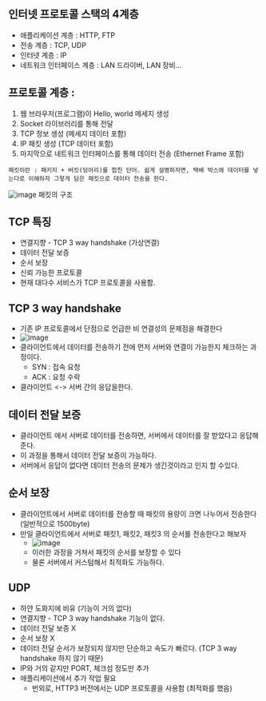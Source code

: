 ## 인터넷 프로토콜 스택의 4계층
* 애플리케이션 계층 : HTTP, FTP
* 전송 계층 : TCP, UDP
* 인터넷 계층 : IP
* 네트워크 인터페이스 계층 : LAN 드라이버, LAN 장비...


## 프로토콜 계층 :
1. 웹 브라우저(프로그램)이 Hello, world 메세지 생성
2. Socket 라이브러리를 통해 전달
3. TCP 정보 생성 (메세지 데이터 포함)
4. IP 패킷 생성 (TCP 데이터 포함)
5. 마지막으로 네트워크 인터페이스를 통해 데이터 전송 (Ethernet Frame 포함)


`패킷이란 : 패키지 + 버킷(덩어리)를 합친 단어. 쉽게 설명하자면, 택배 박스에 데이터를 넣는다로 이해하자
그렇게 담은 패킷으로 데이터 전송을 한다.`


![image](/images/패킷정보.png)
패킷의 구조


## TCP 특징
* 연결지향 - TCP 3 way handshake (가상연결)
* 데이터 전달 보증
* 순서 보장
* 신뢰 가능한 프로토콜
* 현재 대다수 서비스가 TCP 프로토콜을 사용함.

## TCP 3 way handshake
* 기존 IP 프로토콜에서 단점으로 언급한 비 연결성의 문제점을 해결한다
* ![image](/images/3wayhandshake.png)
* 클라이언트에서 데이터를 전송하기 전에 먼저 서버와 연결이 가능한지 체크하는 과정이다.
  * SYN : 접속 요청
  * ACK : 요청 수락
* 클라이언트 <-> 서버 간의 응답을한다. 


## 데이터 전달 보증
* 클라이언트 에서 서버로 데이터를 전송하면, 서버에서 데이터를 잘 받았다고 응답해준다.
* 이 과정을 통해서 데이터 전달 보증이 가능하다.
* 서버에서 응답이 없다면 데이터 전송의 문제가 생긴것이라고 인지 할 수있다.

## 순서 보장
* 클라이언트에서 서버로 데이터를 전송할 때 패킷의 용량이 크면 나누어서 전송한다 (일반적으로 1500byte)
* 만일 클라이언트에서 서버로 패킷1, 패킷2, 패킷3 의 순서롤 전송한다고 해보자
  * ![image](/images/패킷순서보장.png)
  * 이러한 과정을 거쳐서 패킷의 순서를 보장할 수 있다
  * 물론 서버에서 커스텀해서 최적화도 가능하다.


## UDP
* 하얀 도화지에 비유 (기능이 거의 없다)
* 연결지향 - TCP 3 way handshake 기능이 없다.
* 데이터 전달 보증 X
* 순서 보장 X
* 데이터 전달 순서가 보장되지 않지만 단순하고 속도가 빠르다. (TCP 3 way handshake 하지 않기 때문)
* IP와 거의 같지만 PORT, 체크섬 정도만 추가
* 애플리케이션에서 추가 작업 필요
  * 번외로, HTTP3 버전에서는 UDP 프로토콜을 사용함 (최적화를 했음)




